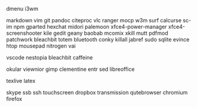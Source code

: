 dmenu
i3wm

markdown
vim
git
pandoc 
citeproc
vlc
ranger
mocp
w3m
surf
calcurse
sc-im
npm
gparted
hexchat
midori
palemoon
xfce4-power-manager
xfce4-screenshooter
kile
gedit 
geany
baobab
mcomix
xkill
mutt
pdfmod
patchwork
bleachbit
totem
bluetooth
conky
killall
jabref
sudo
sqlite
evince
htop
mousepad
nitrogen
vai


vscode
nestopia
bleachbit
caffeine


okular
viewnior
gimp
clementine
entr
sed
libreoffice

texlive
latex

skype 
ssb
ssh
touchscreen
dropbox
transmission
qutebrowser
chromium
firefox

